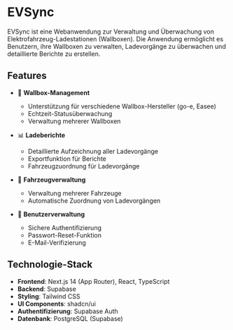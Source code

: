 # EVSync

EVSync ist eine Webanwendung zur Verwaltung und Überwachung von Elektrofahrzeug-Ladestationen (Wallboxen). Die Anwendung ermöglicht es Benutzern, ihre Wallboxen zu verwalten, Ladevorgänge zu überwachen und detaillierte Berichte zu erstellen.

## Features

- 🔌 **Wallbox-Management**
  - Unterstützung für verschiedene Wallbox-Hersteller (go-e, Easee)
  - Echtzeit-Statusüberwachung
  - Verwaltung mehrerer Wallboxen

- 📊 **Ladeberichte**
  - Detaillierte Aufzeichnung aller Ladevorgänge
  - Exportfunktion für Berichte
  - Fahrzeugzuordnung für Ladevorgänge

- 🚗 **Fahrzeugverwaltung**
  - Verwaltung mehrerer Fahrzeuge
  - Automatische Zuordnung von Ladevorgängen

- 👥 **Benutzerverwaltung**
  - Sichere Authentifizierung
  - Passwort-Reset-Funktion
  - E-Mail-Verifizierung

## Technologie-Stack

- **Frontend**: Next.js 14 (App Router), React, TypeScript
- **Backend**: Supabase
- **Styling**: Tailwind CSS
- **UI Components**: shadcn/ui
- **Authentifizierung**: Supabase Auth
- **Datenbank**: PostgreSQL (Supabase)